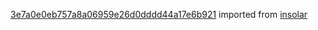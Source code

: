 [3e7a0e0eb757a8a06959e26d0dddd44a17e6b921](https://github.com/insolar/insolar/commit/3e7a0e0eb757a8a06959e26d0dddd44a17e6b921) imported from [insolar](https://github.com/insolar/insolar)
